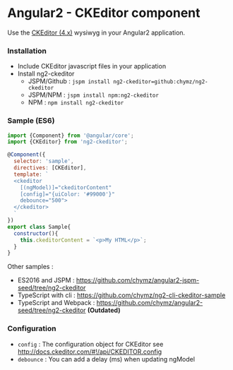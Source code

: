 # Angular2 - CKEditor component

Use the [CKEditor (4.x)](http://ckeditor.com/) wysiwyg in your Angular2 application.

### <a name="install"></a>Installation

- Include CKEditor javascript files in your application
- Install ng2-ckeditor
  - JSPM/Github : ```jspm install ng2-ckeditor=github:chymz/ng2-ckeditor```
  - JSPM/NPM : ```jspm install npm:ng2-ckeditor```
  - NPM : ```npm install ng2-ckeditor```

### <a name="sample"></a>Sample (ES6)

```javascript
import {Component} from '@angular/core';
import {CKEditor} from 'ng2-ckeditor';

@Component({
  selector: 'sample',
  directives: [CKEditor],
  template: `
  <ckeditor
    [(ngModel)]="ckeditorContent"
    [config]="{uiColor: '#99000'}"
    debounce="500">
  </ckeditor>
  `
})
export class Sample{
  constructor(){
    this.ckeditorContent = `<p>My HTML</p>`;
  }
}
```

Other samples :
- ES2016 and JSPM : https://github.com/chymz/angular2-jspm-seed/tree/ng2-ckeditor
- TypeScript with cli : https://github.com/chymz/ng2-cli-ckeditor-sample
- TypeScript and Webpack : https://github.com/chymz/angular2-seed/tree/ng2-ckeditor **(Outdated)**

### <a name="config"></a>Configuration

* `config` : The configuration object for CKEditor see http://docs.ckeditor.com/#!/api/CKEDITOR.config
* `debounce` : You can add a delay (ms) when updating ngModel
